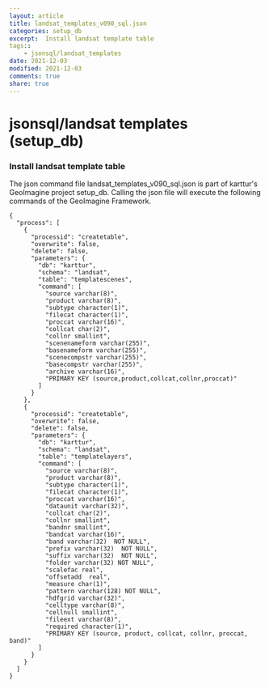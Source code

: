 ```yaml
---
layout: article
title: landsat_templates_v090_sql.json
categories: setup_db
excerpt:  Install landsat template table
tags:: 
    - jsonsql/landsat_templates
date: 2021-12-03
modified: 2021-12-03
comments: true
share: true
---
```


# jsonsql/landsat templates (setup_db)

###  Install landsat template table

The json command file <span class='file'>landsat_templates_v090_sql.json</span> is part of karttur's GeoImagine project <span class='project'>setup_db</span>. Calling the json file will execute the following commands of the GeoImagine Framework.

```
{
  "process": [
    {
      "processid": "createtable",
      "overwrite": false,
      "delete": false,
      "parameters": {
        "db": "karttur",
        "schema": "landsat",
        "table": "templatescenes",
        "command": [
          "source varchar(8)",
          "product varchar(8)",
          "subtype character(1)",
          "filecat character(1)",
          "proccat varchar(16)",
          "collcat char(2)",
          "collnr smallint",
          "scenenameform varchar(255)",
          "basenameform varchar(255)",
          "scenecompstr varchar(255)",
          "basecompstr varchar(255)",
          "archive varchar(16)",
          "PRIMARY KEY (source,product,collcat,collnr,proccat)"
        ]
      }
    },
    {
      "processid": "createtable",
      "overwrite": false,
      "delete": false,
      "parameters": {
        "db": "karttur",
        "schema": "landsat",
        "table": "templatelayers",
        "command": [
          "source varchar(8)",
          "product varchar(8)",
          "subtype character(1)",
          "filecat character(1)",
          "proccat varchar(16)",
          "dataunit varchar(32)",
          "collcat char(2)",
          "collnr smallint",
          "bandnr smallint",
          "bandcat varchar(16)",
          "band varchar(32)  NOT NULL",
          "prefix varchar(32)  NOT NULL",
          "suffix varchar(32)  NOT NULL",
          "folder varchar(32) NOT NULL",
          "scalefac real",
          "offsetadd  real",
          "measure char(1)",
          "pattern varchar(128) NOT NULL",
          "hdfgrid varchar(32)",
          "celltype varchar(8)",
          "cellnull smallint",
          "fileext varchar(8)",
          "required character(1)",
          "PRIMARY KEY (source, product, collcat, collnr, proccat, band)"
        ]
      }
    }
  ]
}
```
